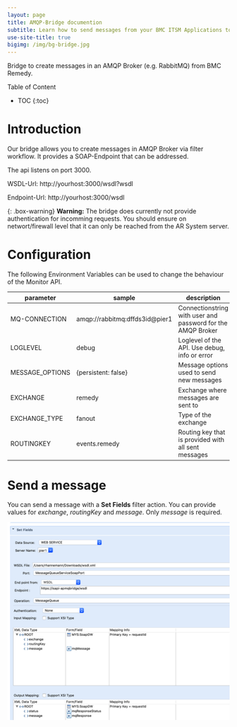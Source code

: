 ```yaml
---
layout: page
title: AMQP-Bridge documention
subtitle: Learn how to send messages from your BMC ITSM Applications to AMQP Brokers 
use-site-title: true
bigimg: /img/bg-bridge.jpg
---
```


Bridge to create messages in an AMQP Broker (e.g. RabbitMQ) from BMC Remedy.

Table of Content

* TOC
{:toc}

# Introduction

Our bridge allows you to create messages in AMQP Broker via filter workflow. It provides a SOAP-Endpoint that can be addressed.

The api listens on port 3000.

WSDL-Url: http://yourhost:3000/wsdl?wsdl

Endpoint-Url: http://yourhost:3000/wsdl

{: .box-warning}
**Warning:** The bridge does currently not provide authentication for incomming requests. You should ensure on networt/firewall level that it can only be reached from the AR System server.

# Configuration

The following Environment Variables can be used to change the behaviour of the Monitor API. 

| parameter|sample|description|default|
|---|---|---|---|
|MQ-CONNECTION|amqp://rabbitmq:dffds3id@pier1|Connectionstring with user and password for the AMQP Broker||
|LOGLEVEL|debug|Loglevel of the API. Use debug, info or error|error|
|MESSAGE_OPTIONS|{persistent: false}|Message options used to send new messages|{persistent: true}|
|EXCHANGE|remedy|Exchange where messages are sent to|mys.soapgateway|
|EXCHANGE_TYPE|fanout|Type of the exchange|topic|
|ROUTINGKEY|events.remedy|Routing key that is provided with all sent messages|mys.soapgateway.undefined|

# Send a message

You can send a message with a **Set Fields** filter action. You can provide values for *exchange*, *routingKey* and *message*. Only *message* is required.

![useful image](img/set-fields.png)